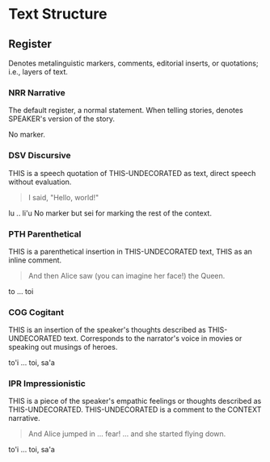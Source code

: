 # Text Structure

## Register

Denotes metalinguistic markers, comments, editorial inserts, or quotations; i.e., layers of text.

### NRR Narrative

<description>The default register, a normal statement. When telling stories, denotes <this speaker>SPEAKER</this>'s version of the story.</description>

<lojban>No marker.</lojban>

### DSV Discursive

<description><this this>THIS</this> is a speech quotation of <this undecorated>THIS-UNDECORATED</this> as text, direct speech without evaluation.</description>

> I said, "Hello, world!"

<lojban><jbo>lu .. li'u</jbo></lojban>
<lojban>No marker but <jbo>sei</jbo> for marking the rest of the context.</lojban>

### PTH Parenthetical

<description><this this>THIS</this> is a parenthetical insertion in <this undecorated>THIS-UNDECORATED</this> text, <this this>THIS</this> as an inline comment.</description>

> And then Alice saw (you can imagine her face!) the Queen.

<lojban><jbo>to … toi</jbo></lojban>

### COG Cogitant

<description><this this>THIS</this> is an insertion of the speaker's thoughts described as <this undecorated>THIS-UNDECORATED</this> text. Corresponds to the narrator's voice in movies or speaking out musings of heroes.</description>

<lojban><jbo>to'i … toi</jbo>, <jbo>sa'a</jbo></lojban>

### IPR Impressionistic

<description><this this>THIS</this> is a piece of the speaker's empathic feelings or thoughts described as <this undecorated>THIS-UNDECORATED</this>. <this undecorated>THIS-UNDECORATED</this> is a comment to the <this context>CONTEXT</this> narrative.</description>

> And Alice jumped in ... fear! ... and she started flying down.

<lojban><jbo>to'i … toi</jbo>, <jbo>sa'a</jbo></lojban>

